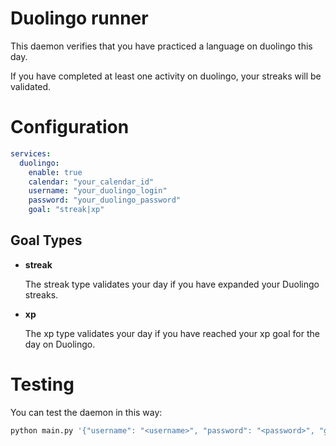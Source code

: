 Duolingo runner
===============

This daemon verifies that you have practiced a language on duolingo this day.

If you have completed at least one activity on duolingo, your streaks will be validated.

Configuration
=============
```yml
services:
  duolingo:
    enable: true
    calendar: "your_calendar_id"
    username: "your_duolingo_login"
    password: "your_duolingo_password"
	goal: "streak|xp"
```

Goal Types
----------
- **streak**

  The streak type validates your day if you have expanded your Duolingo streaks.
- **xp**

  The xp type validates your day if you have reached your xp goal for the day on Duolingo.

Testing
=======
You can test the daemon in this way:
```bash
python main.py '{"username": "<username>", "password": "<password>", "goal": "<streak|xp>"}'
```
